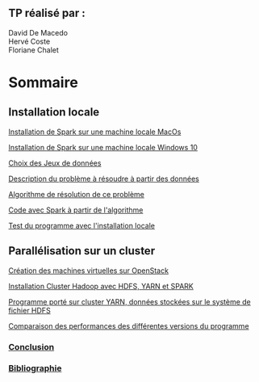 ## TP réalisé par : 
David De Macedo<br>
Hervé Coste<br>
Floriane Chalet<br>


# Sommaire

## Installation locale 

[Installation de Spark sur une machine locale MacOs](https://daviddemacedo.github.io/sid_spark/install_local_macos/)

[Installation de Spark sur une machine locale Windows 10](https://daviddemacedo.github.io/sid_spark/install_local_win/)

[Choix des Jeux de données](https://daviddemacedo.github.io/sid_spark/choixjdd/)

[Description du problème à résoudre à partir des données](https://daviddemacedo.github.io/sid_spark/descpb/)

[Algorithme de résolution de ce problème](https://daviddemacedo.github.io/sid_spark/algo)

[Code avec Spark à partir de l'algorithme](https://daviddemacedo.github.io/sid_spark/codepy/)

[Test du programme avec l'installation locale](https://daviddemacedo.github.io/sid_spark/testlocal/)

## Parallélisation sur un cluster

[Création des machines virtuelles sur OpenStack](https://daviddemacedo.github.io/sid_spark/openstack/)

[Installation Cluster Hadoop avec HDFS, YARN et SPARK](https://daviddemacedo.github.io/sid_spark/installcluster/)

[Programme porté sur cluster YARN, données stockées sur le système de fichier HDFS](https://daviddemacedo.github.io/sid_spark/progcluster/)

[Comparaison des performances des différentes versions du programme](https://daviddemacedo.github.io/sid_spark/compperf/)

### [Conclusion](https://daviddemacedo.github.io/sid_spark/conclusion/)

### [Bibliographie](https://daviddemacedo.github.io/sid_spark/biblio/)


